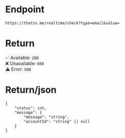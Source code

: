 # Endpoint
`https://thatss.me/realtime/check?type=email&value=`

# Return
✅ Available: `200`  
❌ Unavailable: `400`  
⚠️ Error: `500`

# Return/json
```
{
    "status": int,
    "message": {
        "message": "string",
        "accountId": "string" || null
    }
}
```